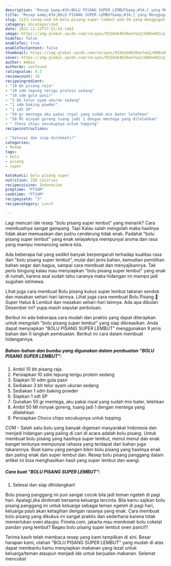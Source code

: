 ```yaml
---
description: "Resep &amp;#34;BOLU PISANG SUPER LEMBUT&amp;#34;{ yang Menggugah Selera,  Menu Buat lebaran"
title: "Resep &amp;#34;BOLU PISANG SUPER LEMBUT&amp;#34;{ yang Menggugah Selera,  Menu Buat lebaran"
slug: 1113-resep-and-34-bolu-pisang-super-lembut-and-34-yang-menggugah-selera-menu-buat-lebaran
category: Uncategorized
date: 2022-12-23T17:51:43.146Z
image: https://img-global.cpcdn.com/recipes/9156eb4658eefea2/680x482cq70/bolu-pisang-super-lembut-foto-resep-utama.jpg
hideToc: false
enableToc: true
enableTocContent: false
thumbnail: https://img-global.cpcdn.com/recipes/9156eb4658eefea2/680x482cq70/bolu-pisang-super-lembut-foto-resep-utama.jpg
cover: https://img-global.cpcdn.com/recipes/9156eb4658eefea2/680x482cq70/bolu-pisang-super-lembut-foto-resep-utama.jpg
author: Admin
authorAv: notfound
ratingvalue: 4.3
reviewcount: 16
recipeingredient:
- "10 bh pisang raja"
- "10 sdm tepung terigu protein sedang"
- "10 sdm gula pasir"
- "3 bh telur ayam ukuran sedang"
- "1 sdm baking powder"
- "1 sdt SP"
- "50 gr mentega aku pakai royal yang sudah mix bater lelehkan"
- "50 Ml minyak goreng tuang jadi 1 dengan mentega yang dilelehkan"
- " Choco chips secukupnya untuk topping"
recipeinstructions:

- "Selesai dan siap dinikmati!"
categories:
- Resep
tags:
- bolu
- pisang
- super

katakunci: bolu pisang super 
nutrition: 258 calories
recipecuisine: Indonesian
preptime: "PT26M"
cooktime: "PT34M"
recipeyield: "3"
recipecategory: Lunch

---
```



Lagi mencari ide resep &#34;bolu pisang super lembut&#34; yang menarik? Cara membuatnya sangat gampang. Tapi Kalau salah mengolah maka hasilnya tidak akan memuaskan dan justru cenderung tidak enak. Padahal &#34;bolu pisang super lembut&#34; yang enak selayaknya mempunyai aroma dan rasa yang mampu memancing selera kita.


Ada beberapa hal yang sedikit banyak berpengaruh terhadap kualitas rasa dari &#34;bolu pisang super lembut&#34;, mulai dari jenis bahan, kemudian pemilihan bahan segar dan bagus, sampai cara membuat dan menyajikannya. Tak perlu bingung kalau mau menyiapkan &#34;bolu pisang super lembut&#34; yang enak di rumah, karena asal sudah tahu caranya maka hidangan ini mampu jadi suguhan istimewa.

Lihat juga cara membuat Bolu pisang kukus super lembut takaran sendok dan masakan sehari-hari lainnya. Lihat juga cara membuat Bolu Pisang 🍌 Super Halus &amp; Lembut dan masakan sehari-hari lainnya. Ada apa dibulan Desember ini? yupp.masih seputar perboluan.


Berikut ini ada beberapa cara mudah dan praktis yang dapat diterapkan untuk mengolah &#34;bolu pisang super lembut&#34; yang siap dikreasikan. Anda dapat menyiapkan &#34;BOLU PISANG SUPER LEMBUT&#34; menggunakan 9 jenis bahan dan 0 langkah pembuatan. Berikut ini cara dalam membuat hidangannya.

<!--inarticleads1-->

##### Bahan-bahan dan bumbu yang digunakan dalam pembuatan &#34;BOLU PISANG SUPER LEMBUT&#34;:

1. Ambil 10 bh pisang raja
1. Persiapkan 10 sdm tepung terigu protein sedang
1. Siapkan 10 sdm gula pasir
1. Sediakan 3 bh telur ayam ukuran sedang
1. Sediakan 1 sdm baking powder
1. Siapkan 1 sdt SP
1. Gunakan 50 gr mentega, aku pakai royal yang sudah mix bater, lelehkan
1. Ambil 50 Ml minyak goreng, tuang jadi 1 dengan mentega yang dilelehkan
1. Persiapkan  Choco chips secukupnya untuk topping


COM - Salah satu bolu yang banyak digemari masyarakat Indonesia dan menjadi hidangan yang paling di cari di acara adalah bolu pisang. Untuk membuat bolu pisang yang hasilnya super lembut, menul menul dan enak banget tentunya mempunyai rahasia yang terdapat dari bahan juga takarannya. Buat kamu yang pengen bikin bolu pisang yang hasilnya enak dan paling enak dan super lembut dan. Resep bolu pisang panggang dalam artikel ini bisa menghasilkan hasil yang super lembut dan wangi. 

<!--inarticleads2-->

##### Cara buat &#34;BOLU PISANG SUPER LEMBUT&#34;:


1. Selesai dan siap dihidangkan!

Bolu pisang panggang ini pun sangat cocok bila jadi teman ngeteh di pagi hari. Apalagi jika dinikmati bersama keluarga tercinta. Bila kamu sajikan bolu pisang panggang ini untuk keluarga sebagai teman ngeteh di pagi hari, keluarga pasti akan ketagihan dengan rasanya yang enak. Cara membuat bolu pisang yang dikukus ini sangat praktis dan sederhana karena tidak memerlukan oven ataupu. Fimela.com, jakarta mau menikmati bolu cokelat pandan yang lembut? Видео bolu pisang super lembut oven panci!!! 

Terima kasih telah membaca resep yang kami tampilkan di sini. Besar harapan kami, olahan &#34;BOLU PISANG SUPER LEMBUT&#34; yang mudah di atas dapat membantu kamu menyiapkan makanan yang lezat untuk keluarga/teman ataupun menjadi ide untuk berjualan makanan. Selamat mencoba!
